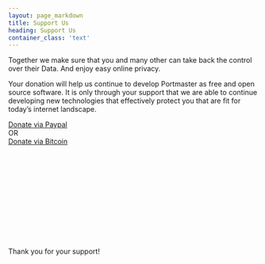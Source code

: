 ```yaml
---
layout: page_markdown
title: Support Us
heading: Support Us
container_class: 'text'
---
```


<div class="ui basic segment">
  <p>
    Together we make sure that you and many other can take back the control over their Data.
    And enjoy easy online privacy.
  </p>

  <p>
    Your donation will help us continue to develop Portmaster as free and open source software. It is only through your support that we are able to continue developing new technologies that effectively protect you that are fit for today’s internet landscape.
  </p>
</div>

<div class="ui placeholder segment" style="min-height: 16rem !important;">
  <div class="ui center aligned grid">
    <div class="middle aligned row">
      <div class="column">
        <div class="ui second header">
          <a href="{{ site.donations.paypal.url }}" class="ui safing-primary button" target="blank">
            <i class="paypal icon"></i>
            Donate via Paypal
          </a>
        </div>
      </div>
    </div>
    <div class="ui horizontal divider">OR</div>
    <div class="middle aligned row">
      <div class="column">
        <div class="ui second header">
          <a href="{{ site.donations.bitcoin.url }}" class="ui safing-primary button" target="blank">
            <i class="bitcoin icon"></i>
            Donate via Bitcoin
          </a>
        </div>
      </div>
    </div>
  </div>
</div>
<div class="ui center aligned basic segment">
  <div class="ui second header">
    Thank you for your support!
  </div>
</div>
